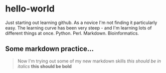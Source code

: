 # hello-world

Just starting out learning github.
As a novice I'm not finding it particularly easy.
The learning curve has been very steep - and I'm learning lots of different things at once.
Python.
Perl.
Markdown.
Bioinformatics.

## Some markdown practice...

> Now I'm trying out some of my new markdown skills
_this should be in italics_
**this should be bold**
